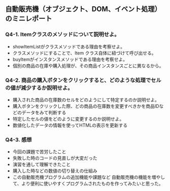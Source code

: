 ## 自動販売機（オブジェクト、DOM、イベント処理）のミニレポート
### Q4-1. Itemクラスのメソッドについて説明せよ。
* showItemListがクラスメソッドである理由を考察せよ。
* クラスメソッドにすることで、Item クラス自体に紐づけて呼び出せる。
* buyItemがインスタンスメソッドである理由を考察せよ。
* 個別の商品の在庫や購入処理が、その商品インスタンスごとに異なるから。
### Q4-2. 商品の購入ボタンをクリックすると、どのような処理でセルの値が減少するか説明せよ。
* 購入された商品の在庫数のセルをどのようにして特定するのか説明せよ。
* 購入ボタンをクリックした際、どの商品の在庫数を変更すべきかを商品IDなどのデータをみて判断する
* 特定したセルの値をどのように変更するのか説明せよ。
* 数値化したデータの情報を使ってHTMLの表示を更新する
### Q4-3. 感想
* 今回の課題で苦労したこと
* 失敗した時のコードの見直しが大変だった
* 演習を通して理解できたこと
* 購入した時などの数値の切り替えの仕組み
* この自動販売機プログラムの追加機能や課題など
自動販売機の機能を増やして、より便利に使いやすくプログラムされたものを作ってみたいと思った。
